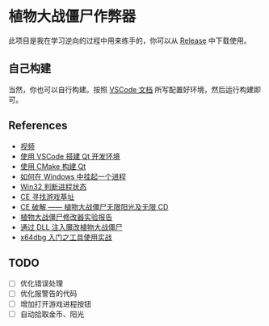 # 植物大战僵尸作弊器

此项目是我在学习逆向的过程中用来练手的，你可以从 [Release]() 中下载使用。

## 自己构建

当然，你也可以自行构建。按照 [VSCode 文档](https://code.visualstudio.com/docs/cpp/cmake-linux) 所写配置好环境，然后运行构建即可。

## References

- [视频](https://www.bilibili.com/video/BV1KM4y1F7tR?p=131&vd_source=4f7b160f9f2a17e79bd4ab2785a8d769)
- [使用 VSCode 搭建 Qt 开发环境](https://zhuanlan.zhihu.com/p/608615780)
- [使用 CMake 构建 Qt](https://doc.qt.io/qt-6/cmake-get-started.html)
- [如何在 Windows 中挂起一个进程](https://stackoverflow.com/questions/11010165/how-to-suspend-resume-a-process-in-windows)
- [Win32 判断进程状态](https://blog.csdn.net/weixin_42112038/article/details/126243863)
- [CE 寻找游戏基址](https://zhuanlan.zhihu.com/p/159033119)
- [CE 破解 —— 植物大战僵尸无限阳光及无限 CD](https://blog.chenmo1212.cn/?p=58)
- [植物大战僵尸修改器实验报告](https://github.com/chiawei-liu/PVZModifier/blob/master/Report.md)
- [通过 DLL 注入魔改植物大战僵尸](https://bbs.kanxue.com/thread-264356.htm)
- [x64dbg 入门之工具使用实战](https://bbs.kanxue.com/thread-260156.htm)

## TODO

- [ ] 优化错误处理
- [ ] 优化报警告的代码
- [ ] 增加打开游戏进程按钮
- [ ] 自动拾取金币、阳光

